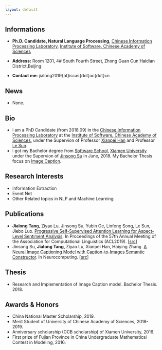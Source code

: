 ```yaml
---
layout: default
---
```

## Informations

*   **Ph.D. Candidate, Natural Language Processing**,
[Chinese Information Processing Laboratory](http://www.icip.org.cn/),
[Institute of Software, Chinese Academy of Sciences](http://www.iscas.ac.cn/)

*   **Address:** Room 1201, 4#  South  Fourth Street, Zhong Guan Cun Haidian District,Beijing

*   **Contact me:** jialong2019{at}iscas{dot}ac{dot}cn

## News

*   None.

## Bio

*   I am a PhD Candidate (from 2018.09) in the [Chinese Information Processing Laboratory](http://www.icip.org.cn/) at the [Institute of Software, Chinese Academy of Sciences](http://www.iscas.ac.cn/), under the Supervion of Professor [Xianpei Han](http://www.icip.org.cn/team/hanxianpei/) and Professor [Le Sun](http://www.icip.org.cn/index.php/team/sunle/).
*   I got my Bachelor degree from [Software School](http://software.xmu.edu.cn/), [Xiamen University](https://www.xmu.edu.cn/) under the Supervion of [Jinsong Su](https://cdmc.xmu.edu.cn/info/1010/1054.htm) in June, 2018. My Bachelor Thesis focus on [Image Caption](https://www.sciencedirect.com/science/article/pii/S0925231219311312).

## Research Interests

*   Information Extraction
*   Event Net
*   Other Related topics in NLP and Machine Learning

## Publications

*   **Jialong Tang**, Ziyao Lu, Jinsong Su, Yubin Ge, Linfeng Song, Le Sun, Jiebo Luo. [Progressive Self-Supervised Attention Learning for Aspect-Level Sentiment Analysis](https://www.aclweb.org/anthology/P19-1053.pdf). In Proceedings of the 57th Annual Meeting of the Association for Computational Linguistics (ACL2019). \[[src](https://github.com/TangJiaLong/PSSAttention)\]
*   Jinsong Su, **Jialong Tang**, Ziyao Lu, Xianpei Han, Haiying Zhang. [A Neural Image Captioning Model with Caption-to-Images Semantic Constructor](https://www.sciencedirect.com/science/article/pii/S0925231219311312). In Neurocomputing. \[[src](https://github.com/TangJiaLong/ICSemanticReConstructor)\]

## Thesis

*   Research and Implementation of Image Caption model. Bachelor Thesis. 2018.

## Awards & Honors

*   China National Master Scholarship, 2019.
*   Merit Student of University of Chinese Academy of Sciences, 2018-2019.
*   Anniversary scholarship (CCB scholarship) of Xiamen University, 2016.
*   First prize of Fujian Province in China Undergraduate Mathematical Contest in Modeling, 2016.
